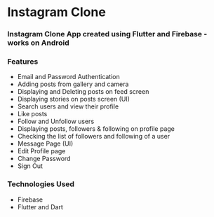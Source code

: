 # Instagram Clone

### Instagram Clone App created using Flutter and Firebase - works on Android

### Features

- Email and Password Authentication
- Adding posts from gallery and camera
- Displaying and Deleting posts on feed screen
- Displaying stories on posts screen (UI)
- Search users and view their profile
- Like posts
- Follow and Unfollow users
- Displaying posts, followers & following on profile page
- Checking the list of followers and following of a user
- Message Page (UI)
- Edit Profile page
- Change Password
- Sign Out

### Technologies Used
- Firebase
- Flutter and Dart

